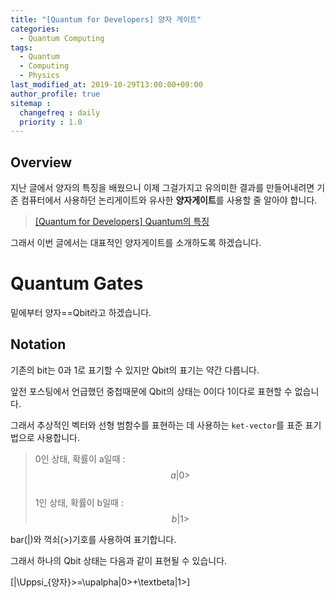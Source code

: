 ```yaml
---
title: "[Quantum for Developers] 양자 게이트"
categories: 
  - Quantum Computing
tags:
  - Quantum
  - Computing
  - Physics
last_modified_at: 2019-10-29T13:00:00+09:00
author_profile: true
sitemap :
  changefreq : daily
  priority : 1.0
---
```


## Overview
지난 글에서 양자의 특징을 배웠으니 이제 그걸가지고 유의미한 결과를 만들어내려면 기존 컴퓨터에서 사용하던 논리게이트와 유사한 **양자게이트**를 사용할 줄 알아야 합니다.   

> [[Quantum for Developers] Quantum의 특징](https://gruuuuu.github.io/quantum%20computing/quantum/)  

그래서 이번 글에서는 대표적인 양자게이트를 소개하도록 하겠습니다.  

# Quantum Gates

밑에부터 양자==Qbit라고 하겠습니다.
## Notation
기존의 bit는 0과 1로 표기할 수 있지만 Qbit의 표기는 약간 다릅니다.  

앞전 포스팅에서 언급했던 중첩때문에 Qbit의 상태는 0이다 1이다로 표현할 수 없습니다.  

그래서 추상적인 벡터와 선형 범함수를 표현하는 데 사용하는 `ket-vector`를 표준 표기법으로 사용합니다.  

>0인 상태, 확률이 a일때 : $$a|0>$$     
>1인 상태, 확률이 b일때 : $$b|1>$$

bar(|)와 꺽쇠(>)기호를 사용하여 표기합니다.  

그래서 하나의 Qbit 상태는 다음과 같이 표현될 수 있습니다.  

\[|\Uppsi_{양자}>=\upalpha|0>+\textbeta|1>\]


